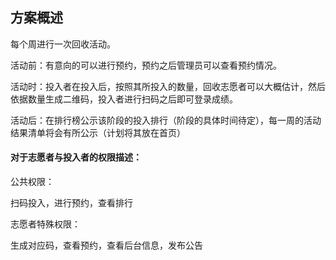 ## 方案概述

每个周进行一次回收活动。

活动前：有意向的可以进行预约，预约之后管理员可以查看预约情况。

活动时：投入者在投入后，按照其所投入的数量，回收志愿者可以大概估计，然后依据数量生成二维码，投入者进行扫码之后即可登录成绩。

活动后：在排行榜公示该阶段的投入排行（阶段的具体时间待定），每一周的活动结果清单将会有所公示（计划将其放在首页）

#### 对于志愿者与投入者的权限描述：

公共权限：

扫码投入，进行预约，查看排行

志愿者特殊权限：

生成对应码，查看预约，查看后台信息，发布公告


